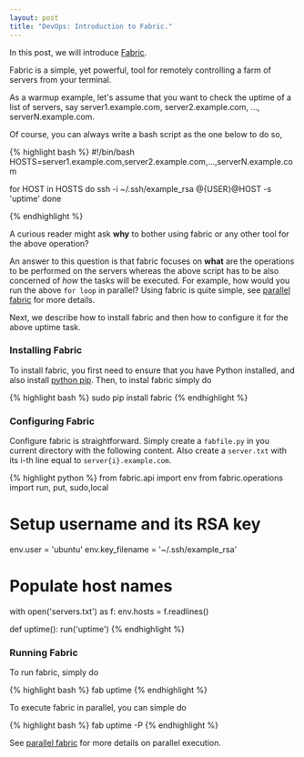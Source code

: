 ```yaml
---
layout: post
title: "DevOps: Introduction to Fabric."
---
```


In this post, we will introduce [Fabric](http://www.fabfile.org/).

Fabric is a simple, yet powerful, tool for remotely controlling a farm of servers from your terminal.

As a warmup example, let's assume that you want to check the uptime of a list of servers, say server1.example.com, server2.example.com, ..., serverN.example.com. 

Of course, you can always write a bash script as the one below to do so,

{% highlight bash %}
#!/bin/bash
HOSTS=server1.example.com,server2.example.com,...,serverN.example.com

for HOST in HOSTS
do
    ssh -i ~/.ssh/example_rsa @{USER}@HOST -s 'uptime'
done

{% endhighlight %}

A curious reader might ask <strong>why</strong> to bother using fabric or any other tool for the above operation?

An answer to this question is that fabric focuses on <strong>what</strong> are the operations to be performed on the servers whereas the above script has to be also concerned of <i>how</i> the tasks will be executed. For example, how would you run the above `for loop` in parallel? Using fabric is quite simple, see [parallel fabric](http://docs.fabfile.org/en/latest/usage/parallel.html) for more details.

Next, we describe how to install fabric and then how to configure it for the above uptime task.


### Installing Fabric

To install fabric, you first need to ensure that you have Python installed, and also install [python pip](https://pip.pypa.io/en/latest/installing.html). Then, to instal fabric simply do

{% highlight bash %}
sudo pip install fabric
{% endhighlight %}

### Configuring Fabric

Configure fabric is straightforward. Simply create a `fabfile.py` in you current directory with the following content. Also create a `server.txt` with its i-th line equal to `server{i}.example.com`.

{% highlight python %}
from fabric.api import env
from fabric.operations import run, put, sudo,local

# Setup username and its RSA key
env.user  = 'ubuntu'
env.key_filename = '~/.ssh/example_rsa'

# Populate host names 
with open('servers.txt') as f:
    env.hosts = f.readlines()

def uptime():
    run('uptime')
{% endhighlight %}

### Running Fabric

To run fabric, simply do 

{% highlight bash %}
fab uptime
{% endhighlight %}

To execute fabric in parallel, you can simple do

{% highlight bash %}
fab uptime -P
{% endhighlight %}

See [parallel fabric](http://docs.fabfile.org/en/latest/usage/parallel.html) for more details on parallel execution.

